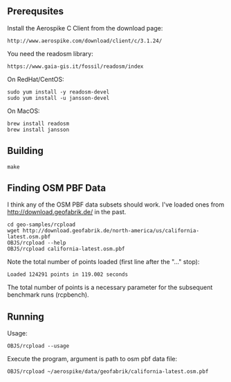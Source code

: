 
Prerequsites
----------------------------------------------------------------

Install the Aerospike C Client from the download page:

    http://www.aerospike.com/download/client/c/3.1.24/

You need the readosm library:

    https://www.gaia-gis.it/fossil/readosm/index

On RedHat/CentOS:

    sudo yum install -y readosm-devel
    sudo yum install -u jansson-devel

On MacOS:

    brew install readosm
    brew install jansson


Building
----------------------------------------------------------------

    make
    

Finding OSM PBF Data
----------------------------------------------------------------

I think any of the OSM PBF data subsets should work.  I've loaded ones
from http://download.geofabrik.de/ in the past.

    cd geo-samples/rcpload
    wget http://download.geofabrik.de/north-america/us/california-latest.osm.pbf
    OBJS/rcpload --help
    OBJS/rcpload california-latest.osm.pbf

Note the total number of points loaded (first line after the "..." stop):

    Loaded 124291 points in 119.002 seconds

The total number of points is a necessary parameter for the subsequent
benchmark runs (rcpbench).


Running
----------------------------------------------------------------

Usage:

    OBJS/rcpload --usage

Execute the program, argument is path to osm pbf data file:

    OBJS/rcpload ~/aerospike/data/geofabrik/california-latest.osm.pbf
